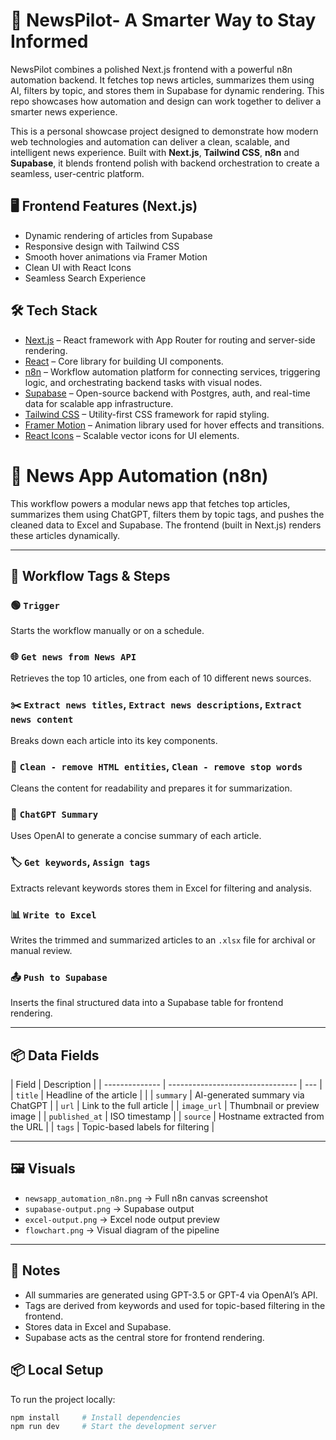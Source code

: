 # 📰 NewsPilot- A Smarter Way to Stay Informed

NewsPilot combines a polished Next.js frontend with a powerful n8n automation backend. It fetches top news articles, summarizes them using AI, filters by topic, and stores them in Supabase for dynamic rendering. This repo showcases how automation and design can work together to deliver a smarter news experience.

This is a personal showcase project designed to demonstrate how modern web technologies and automation can deliver a clean, scalable, and intelligent news experience. Built with **Next.js**, **Tailwind CSS**, **n8n** and **Supabase**, it blends frontend polish with backend orchestration to create a seamless, user-centric platform.

## 🖥️ Frontend Features (Next.js)

- Dynamic rendering of articles from Supabase
- Responsive design with Tailwind CSS
- Smooth hover animations via Framer Motion
- Clean UI with React Icons
- Seamless Search Experience

## 🛠️ Tech Stack

- [Next.js](https://nextjs.org/) – React framework with App Router for routing and server-side rendering.
- [React](https://react.dev/) – Core library for building UI components.
- [n8n](https://n8n.io/) – Workflow automation platform for connecting services, triggering logic, and orchestrating backend tasks with visual nodes.
- [Supabase](https://supabase.com/) – Open-source backend with Postgres, auth, and real-time data for scalable app infrastructure.
- [Tailwind CSS](https://tailwindcss.com/) – Utility-first CSS framework for rapid styling.
- [Framer Motion](https://www.framer.com/motion/) – Animation library used for hover effects and transitions.
- [React Icons](https://react-icons.github.io/react-icons/) – Scalable vector icons for UI elements.

# 📰 News App Automation (n8n)

This workflow powers a modular news app that fetches top articles, summarizes them using ChatGPT, filters them by topic tags, and pushes the cleaned data to Excel and Supabase. The frontend (built in Next.js) renders these articles dynamically.

---

## 🔧 Workflow Tags & Steps

### 🟢 `Trigger`

Starts the workflow manually or on a schedule.

### 🌐 `Get news from News API`

Retrieves the top 10 articles, one from each of 10 different news sources.

### ✂️ `Extract news titles`, `Extract news descriptions`, `Extract news content`

Breaks down each article into its key components.

### 🧼 `Clean - remove HTML entities`, `Clean - remove stop words`

Cleans the content for readability and prepares it for summarization.

### 🧠 `ChatGPT Summary`

Uses OpenAI to generate a concise summary of each article.

### 🏷️ `Get keywords`, `Assign tags`

Extracts relevant keywords stores them in Excel for filtering and analysis.

### 📊 `Write to Excel`

Writes the trimmed and summarized articles to an `.xlsx` file for archival or manual review.

### 📤 `Push to Supabase`

Inserts the final structured data into a Supabase table for frontend rendering.

---

## 📦 Data Fields

| Field          | Description                      |
| -------------- | -------------------------------- | --- |
| `title`        | Headline of the article          |     |
| `summary`      | AI-generated summary via ChatGPT |
| `url`          | Link to the full article         |
| `image_url`    | Thumbnail or preview image       |
| `published_at` | ISO timestamp                    |
| `source`       | Hostname extracted from the URL  |
| `tags`         | Topic-based labels for filtering |

---

## 🖼️ Visuals

- `newsapp_automation_n8n.png` → Full n8n canvas screenshot
- `supabase-output.png` → Supabase output
- `excel-output.png` → Excel node output preview
- `flowchart.png` → Visual diagram of the pipeline

---

## 🧠 Notes

- All summaries are generated using GPT-3.5 or GPT-4 via OpenAI’s API.
- Tags are derived from keywords and used for topic-based filtering in the frontend.
- Stores data in Excel and Supabase.
- Supabase acts as the central store for frontend rendering.

## 📦 Local Setup

To run the project locally:

```bash
npm install     # Install dependencies
npm run dev     # Start the development server
```
